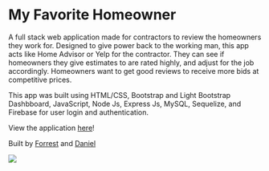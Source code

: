 # My Favorite Homeowner

A full stack web application made for contractors to review the homeowners they work for. Designed to give power back to the working man, this app acts like Home Advisor or Yelp for the contractor. They can see if homeowners they give estimates to are rated highly, and adjust for the job accordingly. Homeowners want to get good reviews to receive more bids at competitive prices.

This app was built using HTML/CSS, Bootstrap and Light Bootstrap Dashbboard, JavaScript, Node Js, Express Js, MySQL, Sequelize, and Firebase for user login and authentication. 

View the application [here](https://fathomless-harbor-60633.herokuapp.com/)!

Built by [Forrest](https://github.com/eastman81/) and [Daniel](https://github.com/danielryne)

![](http://i.imgur.com/F2IpIbZ.gif)